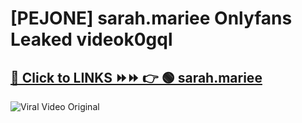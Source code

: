 
 # [PEJONE] sarah.mariee Onlyfans Leaked videok0gql

## <h2><a href="https://clipsfans.com/sarah.mariee&ref=git">🔗 Click to LINKS ⏩⏩ 👉 🟢 sarah.mariee </a></h2>

<a href="https://clipsfans.com/sarah.mariee&ref=git" rel="nofollow" data-target="animated-image.originalLink"><img src="https://i.ibb.co.com/xMMVF88/686577567.gif" alt="Viral Video Original" style="max-width: 100%; display: inline-block;" data-target="animated-image.originalImage"></a>

